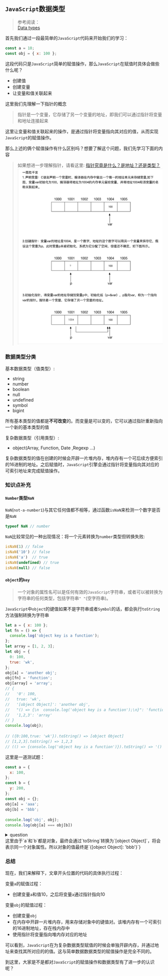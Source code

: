 ## `JavaScript`数据类型
> 参考阅读：  
> [Data types](https://javascript.info/types)

首先我们通过一段最简单的`JavaScript`代码来开始我们的学习：
```javascript
const a = 10;
const obj = { x: 100 }; 
```
这段代码只是`JavaScript`简单的赋值操作，那么`JavaScript`在赋值时具体会做些什么呢？

* 创建值
* 创建变量
* 让变量和值关联起来

这里我们先理解一下指针的概念
> 指针是一个变量，它存储了另一个变量的地址，即我们可以通过指针将变量和地址连接起来
  
这里让变量和值关联起来的操作，是通过指针将变量指向其对应的值，从而实现`JavaScript`的赋值操作。

那么上述的俩个赋值操作有什么区别吗？想要了解这个问题，我们先学习下面的内容

> 如果想进一步理解指针，请看这里: [指针究竟是什么？是地址？还是类型？](https://www.zhihu.com/question/31022750/answer/50629732)
![](https://raw.githubusercontent.com/wangkaiwd/drawing-bed/master/20200319162124.png)

### 数据类型分类

基本数据类型（值类型）:

* string
* number
* boolean
* null
* undefined
* symbol
* bigint

所有基本类型的值都是**不可改变**的。而变量是可以变的，它可以通过指针重新指向一个新的基本类型的值

复杂数据类型（引用类型）:
* object(Array, Function, Date ,Regexp ...)

复杂数据类型的值在创建的时候会开辟一片堆内存，堆内存有一个可后续方便索引的16进制的地址。之后赋值时，`JavaScript`引擎会通过指针将变量指向其对应的可索引地址来完成赋值操作。

### 知识点补充
#### `Number`类型`NaN`
`NaN`(`not-a-number1`)与其它任何值都不相等，通过函数`isNaN`来检测一个数字是否是`NaN`
```javascript
typeof NaN // number
```
`NaN`比较常见的一种出现情况：将一个元素转换为`number`类型但转换失败:  
```javascript
isNaN(1) // false
isNaN('10') // false
isNaN('a')  // true
isNaN(undefined) // true
isNaN(null) // false
```
#### `object`的`key`
> 一个对象的属性名可以是任何有效的`JavaScript`字符串，或者可以被转换为字符串的任何类型，包括字符串`" "`(空字符串)。

`JavaScript`中`object`的键值如果不是字符串或者`Symbol`的话，都会执行`toString`方法强制转换为字符串
```javascript
let a = { x: 100 };
let fn = () => {
  console.log('object key is a function');
};
let array = [1, 2, 3];
let obj = {
  0: 100,
  true: 'wk',
};
obj[a] = 'another obj';
obj[fn] = 'function';
obj[array] = 'array';
// {
//   '0': 100,
//   true: 'wk',
//   '[object Object]': 'another obj',
//   "() => {\n  console.log('object key is a function');\n}": 'function',
//   '1,2,3': 'array'
// }
console.log(obj);

// ({0:100,true: 'wk'}).toString() => [object Object]
// [1,2,3].toString() => 1,2,3
// (() => {console.log('object key is a function')}).toString() => '() => {\n  console.log('object key is a function');\n}'
```

这里是一道测试题：
```javascript
const a = {
  x: 100,
};
const b = {
  y: 200,
};
const obj = {};
obj[a] = 'aaa';
obj[b] = 'bbb';

console.log('obj', obj);
console.log(obj[a] === obj[b])
```
<details>
  <summary>question</summary>
  
  ```text
  // obj { '[object Object]': 'bbb' }
  // true
  ```
</details>
这里由于`a`和`b`都是对象，最终会通过`toString`转换为`[object Object]`，将会表示同一个对象属性。所以对象的值最终是`{[object Object]: 'bbb'}`}

### 总结
现在，我们来解释下，文章开头位置的代码的具体执行过程：  

变量`a`的赋值过程：  

* 创建变量`a`和值10，之后将变量`a`通过指针指向10

变量`obj`的赋值过程：

* 创建变量`obj`
* 在内存中开辟一片堆内存，用来存储对象中的键值对。该堆内存有一个可索引的16进制地址，存在栈内存中
* 使用指针将变量指向堆内存对应的地址

可以看到，`JavaScript`在为复杂数据类型赋值的时候会单独开辟内存，并通过地址来查找其所对应的的值。这与简单数据数据类型的赋值操作是完全不同的。

到这里，大家是不是都对`JavaScript`的赋值操作和数据类型有了进一步的认识呢？
